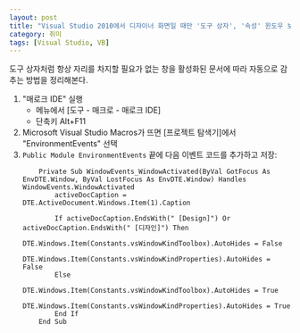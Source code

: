 ```yaml
---
layout: post
title: "Visual Studio 2010에서 디자이너 화면일 때만 '도구 상자', '속성' 윈도우 보이기"
category: 취미
tags: [Visual Studio, VB]
---
```


도구 상자처럼 항상 자리를 차지할 필요가 없는 창을
활성화된 문서에 따라 자동으로 감추는 방법을 정리해본다.

1.	"매로크 IDE" 실행
	-	메뉴에서 [도구 - 매크로 - 매로크 IDE]
	-	단축키 Alt+F11
2.	Microsoft Visual Studio Macros가 뜨면
	[프로젝트 탐색기]에서 "EnvironmentEvents" 선택
3.	`Public Module EnvironmentEvents` 끝에 다음 이벤트 코드를 추가하고 저장:
	~~~
		Private Sub WindowEvents_WindowActivated(ByVal GotFocus As EnvDTE.Window, ByVal LostFocus As EnvDTE.Window) Handles WindowEvents.WindowActivated
			activeDocCaption = DTE.ActiveDocument.Windows.Item(1).Caption

			If activeDocCaption.EndsWith(" [Design]") Or activeDocCaption.EndsWith(" [디자인]") Then
				DTE.Windows.Item(Constants.vsWindowKindToolbox).AutoHides = False
				DTE.Windows.Item(Constants.vsWindowKindProperties).AutoHides = False
			Else
				DTE.Windows.Item(Constants.vsWindowKindToolbox).AutoHides = True
				DTE.Windows.Item(Constants.vsWindowKindProperties).AutoHides = True
			End If
		End Sub
	~~~
